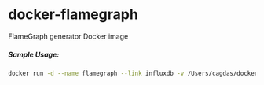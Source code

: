 # docker-flamegraph
FlameGraph generator Docker image

##### Sample Usage:
```sh
docker run -d --name flamegraph --link influxdb -v /Users/cagdas/docker_mnt/flamegraph:/data cirit/flamegraph <influxdb_hostname> <influxdb_port> <influxdb_username> <influxdb_password> <influxdb_db_name> <influxdb_tag_mapping> <influxdb_tag_prefix> <data_dump_in_path> <filter_file> <sort_order> <flame_graphs_out_path> <minimum_width>
```
